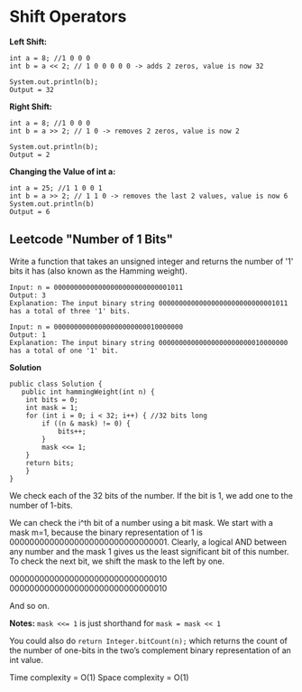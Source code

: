 # Shift Operators

**Left Shift:**
```
int a = 8; //1 0 0 0
int b = a << 2; // 1 0 0 0 0 0 -> adds 2 zeros, value is now 32
 
System.out.println(b);
Output = 32
```

**Right Shift:**
```
int a = 8; //1 0 0 0
int b = a >> 2; // 1 0 -> removes 2 zeros, value is now 2
 
System.out.println(b);
Output = 2
```
**Changing the Value of int a:**
```
int a = 25; //1 1 0 0 1
int b = a >> 2; // 1 1 0 -> removes the last 2 values, value is now 6
System.out.println(b)
Output = 6
```
## Leetcode "Number of 1 Bits"
Write a function that takes an unsigned integer and returns the number of '1' bits it has (also known as the Hamming weight).

```
Input: n = 00000000000000000000000000001011
Output: 3
Explanation: The input binary string 00000000000000000000000000001011 has a total of three '1' bits.
```

```
Input: n = 00000000000000000000000010000000
Output: 1
Explanation: The input binary string 00000000000000000000000010000000 has a total of one '1' bit.
```

**Solution**
```
public class Solution {
   public int hammingWeight(int n) { 
    int bits = 0; 
    int mask = 1;
    for (int i = 0; i < 32; i++) { //32 bits long
        if ((n & mask) != 0) { 
            bits++; 
        }
        mask <<= 1; 
    }
    return bits;
    }
}
```

We check each of the 32 bits of the number. If the bit is 1, we add one to the number of 1-bits.

We can check the i^th bit of a number using a bit mask. We start with a mask m=1, because the binary representation of 1 is 00000000000000000000000000000001. Clearly, a logical AND between any number and the mask 1 gives us the least significant bit of this number. To check the next bit, we shift the mask to the left by one.

00000000000000000000000000000010
00000000000000000000000000000010

And so on.

**Notes:**
`mask <<= 1` is just shorthand for `mask = mask << 1`

You could also do `return Integer.bitCount(n);` which returns the count of the number of one-bits in the two’s complement binary representation of an int value. 

Time complexity = O(1)
Space complexity = O(1)


